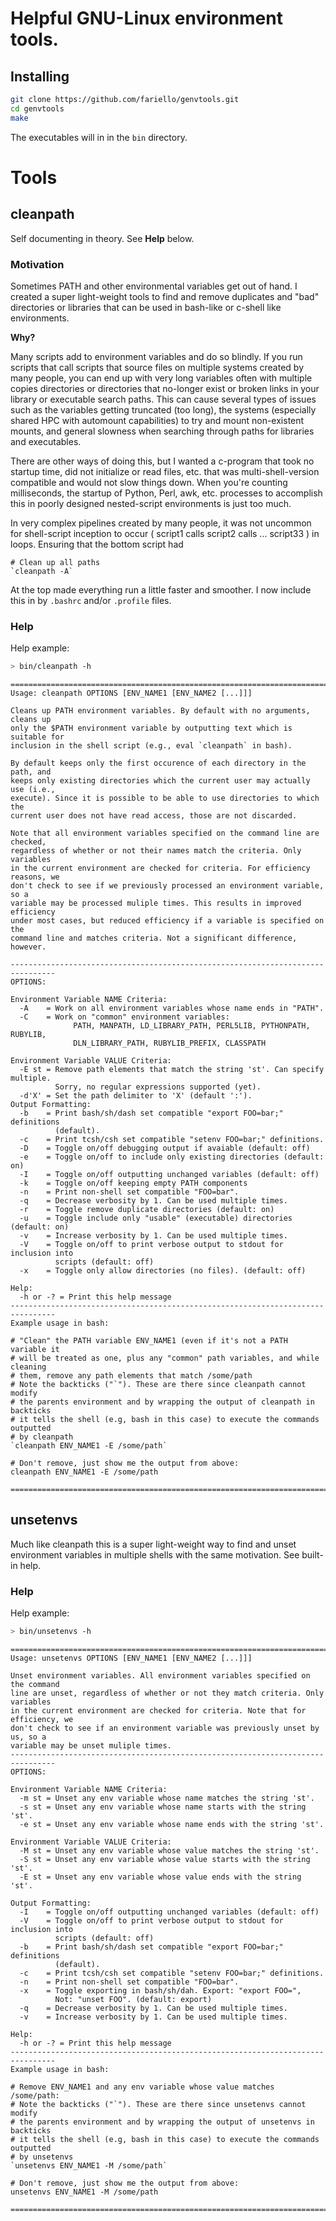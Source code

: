 # Helpful GNU-Linux environment tools.

## Installing

```bash
git clone https://github.com/fariello/genvtools.git
cd genvtools
make
```

The executables will in in the `bin` directory.

# Tools

## cleanpath

Self documenting in theory. See **Help** below.


### Motivation

Sometimes PATH and other environmental variables get out of hand. I
created a super light-weight tools to find and remove duplicates and
"bad" directories or libraries that can be used in bash-like or
c-shell like environments.

**Why?**

Many scripts add to environment variables and do so blindly. If you
run scripts that call scripts that source files on multiple systems
created by many people, you can end up with very long variables often
with multiple copies directories or directories that no-longer exist
or broken links in your library or executable search paths. This can
cause several types of issues such as the variables getting truncated
(too long), the systems (especially shared HPC with automount
capabilities) to try and mount non-existent mounts, and general
slowness when searching through paths for libraries and executables.

There are other ways of doing this, but I wanted a c-program that took
no startup time, did not initialize or read files, etc. that was
multi-shell-version compatible and would not slow things down. When
you're counting milliseconds, the startup of Python, Perl, awk,
etc. processes to accomplish this in poorly designed nested-script
environments is just too much.

In very complex pipelines created by many people, it was not uncommon
for shell-script inception to occur ( script1 calls script2 calls
... script33 ) in loops. Ensuring that the bottom script had

```
# Clean up all paths
`cleanpath -A`
```

At the top made everything run a little faster and smoother. I now
include this in by `.bashrc` and/or `.profile` files.

### Help

Help example:

```bash
> bin/cleanpath -h
```
```text
================================================================================
Usage: cleanpath OPTIONS [ENV_NAME1 [ENV_NAME2 [...]]]

Cleans up PATH environment variables. By default with no arguments, cleans up
only the $PATH environment variable by outputting text which is suitable for
inclusion in the shell script (e.g., eval `cleanpath` in bash).

By default keeps only the first occurence of each directory in the path, and
keeps only existing directories which the current user may actually use (i.e.,
execute). Since it is possible to be able to use directories to which the
current user does not have read access, those are not discarded.

Note that all environment variables specified on the command line are checked,
regardless of whether or not their names match the criteria. Only variables
in the current environment are checked for criteria. For efficiency reasons, we
don't check to see if we previously processed an environment variable, so a
variable may be processed muliple times. This results in improved efficiency
under most cases, but reduced efficiency if a variable is specified on the
command line and matches criteria. Not a significant difference, however.

--------------------------------------------------------------------------------
OPTIONS:

Environment Variable NAME Criteria:
  -A    = Work on all environment variables whose name ends in "PATH".
  -C    = Work on "common" environment variables:
              PATH, MANPATH, LD_LIBRARY_PATH, PERL5LIB, PYTHONPATH, RUBYLIB,
              DLN_LIBRARY_PATH, RUBYLIB_PREFIX, CLASSPATH

Environment Variable VALUE Criteria:
  -E st = Remove path elements that match the string 'st'. Can specify multiple.
          Sorry, no regular expressions supported (yet).
  -d'X' = Set the path delimiter to 'X' (default ':').
Output Formatting:
  -b    = Print bash/sh/dash set compatible "export FOO=bar;" definitions
          (default).
  -c    = Print tcsh/csh set compatible "setenv FOO=bar;" definitions.
  -D    = Toggle on/off debugging output if avaiable (default: off)
  -e    = Toggle on/off to include only existing directories (default: on)
  -I    = Toggle on/off outputting unchanged variables (default: off)
  -k    = Toggle on/off keeping empty PATH components
  -n    = Print non-shell set compatible "FOO=bar".
  -q    = Decrease verbosity by 1. Can be used multiple times.
  -r    = Toggle remove duplicate directories (default: on)
  -u    = Toggle include only "usable" (executable) directories (default: on)
  -v    = Increase verbosity by 1. Can be used multiple times.
  -V    = Toggle on/off to print verbose output to stdout for inclusion into 
          scripts (default: off)
  -x    = Toggle only allow directories (no files). (default: off)

Help:
  -h or -? = Print this help message
--------------------------------------------------------------------------------
Example usage in bash:

# "Clean" the PATH variable ENV_NAME1 (even if it's not a PATH variable it
# will be treated as one, plus any "common" path variables, and while cleaning
# them, remove any path elements that match /some/path
# Note the backticks ("`"). These are there since cleanpath cannot modify
# the parents environment and by wrapping the output of cleanpath in backticks
# it tells the shell (e.g, bash in this case) to execute the commands outputted
# by cleanpath
`cleanpath ENV_NAME1 -E /some/path`

# Don't remove, just show me the output from above:
cleanpath ENV_NAME1 -E /some/path

================================================================================
```

## unsetenvs

Much like cleanpath this is a super light-weight way to find and unset environment variables in multiple shells with the same motivation. See built-in help.

### Help

Help example:

```bash
> bin/unsetenvs -h
```
```text
================================================================================
Usage: unsetenvs OPTIONS [ENV_NAME1 [ENV_NAME2 [...]]]

Unset environment variables. All environment variables specified on the command
line are unset, regardless of whether or not they match criteria. Only variables
in the current environment are checked for criteria. Note that for efficiency, we
don't check to see if an environment variable was previously unset by us, so a
variable may be unset muliple times.
--------------------------------------------------------------------------------
OPTIONS:

Environment Variable NAME Criteria:
  -m st = Unset any env variable whose name matches the string 'st'.
  -s st = Unset any env variable whose name starts with the string 'st'.
  -e st = Unset any env variable whose name ends with the string 'st'.

Environment Variable VALUE Criteria:
  -M st = Unset any env variable whose value matches the string 'st'.
  -S st = Unset any env variable whose value starts with the string 'st'.
  -E st = Unset any env variable whose value ends with the string 'st'.

Output Formatting:
  -I    = Toggle on/off outputting unchanged variables (default: off)
  -V    = Toggle on/off to print verbose output to stdout for inclusion into 
          scripts (default: off)
  -b    = Print bash/sh/dash set compatible "export FOO=bar;" definitions
          (default).
  -c    = Print tcsh/csh set compatible "setenv FOO=bar;" definitions.
  -n    = Print non-shell set compatible "FOO=bar".
  -x    = Toggle exporting in bash/sh/dah. Export: "export FOO=",
          Not: "unset FOO". (default: export)
  -q    = Decrease verbosity by 1. Can be used multiple times.
  -v    = Increase verbosity by 1. Can be used multiple times.

Help:
  -h or -? = Print this help message
--------------------------------------------------------------------------------
Example usage in bash:

# Remove ENV_NAME1 and any env variable whose value matches /some/path:
# Note the backticks ("`"). These are there since unsetenvs cannot modify
# the parents environment and by wrapping the output of unsetenvs in backticks
# it tells the shell (e.g, bash in this case) to execute the commands outputted
# by unsetenvs
`unsetenvs ENV_NAME1 -M /some/path`

# Don't remove, just show me the output from above:
unsetenvs ENV_NAME1 -M /some/path

================================================================================
```